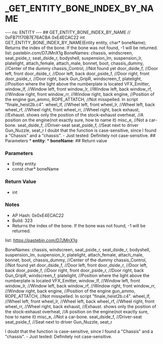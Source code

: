 # _GET_ENTITY_BONE_INDEX_BY_NAME

--- ns: ENTITY --- ## GET_ENTITY_BONE_INDEX_BY_NAME  // 0xFB71170B7E76ACBA 0xE4ECAC22 int GET_ENTITY_BONE_INDEX_BY_NAME(Entity entity, char* boneName);  Returns the index of the bone. If the bone was not found, -1 will be returned. list: pastebin.com/D7JMnX1g BoneNames: chassis, windscreen, seat_pside_r, seat_dside_r, bodyshell, suspension_lm, suspension_lr, platelight, attach_female, attach_male, bonnet, boot, chassis_dummy,	//Center of the dummy chassis_Control,	//Not found yet door_dside_f,	//Door left, front door_dside_r,	//Door left, back door_pside_f,	//Door right, front door_pside_r,	//Door right, back Gun_GripR, windscreen_f, platelight,	//Position where the light above the numberplate is located VFX_Emitter, window_lf,	//Window left, front window_lr,	//Window left, back window_rf,	//Window right, front window_rr,	//Window right, back engine,	//Position of the engine gun_ammo, ROPE_ATTATCH,	//Not misspelled. In script "finale_heist2b.c4". wheel_lf,	//Wheel left, front wheel_lr,	//Wheel left, back wheel_rf,	//Wheel right, front wheel_rr,	//Wheel right, back exhaust,	//Exhaust. shows only the position of the stock-exhaust overheat,	//A position on the engine(not exactly sure, how to name it) misc_e,	//Not a car-bone. seat_dside_f,	//Driver-seat seat_pside_f,	//Seat next to driver Gun_Nuzzle, seat_r I doubt that the function is case-sensitive, since I found a "Chassis" and a "chassis". - Just tested: Definitely not case-sensitive.  ## Parameters * **entity**: * **boneName**:  ## Return value

### Parameters
* Entity entity
* const char* boneName

### Return Value
* int

### Notes
* AP Hash: 0x0xE4ECAC22
* Build: 323
* Returns the index of the bone. If the bone was not found, -1 will be returned. 

list:
https://pastebin.com/D7JMnX1g

BoneNames:
  chassis,
  windscreen,
   seat_pside_r,
 seat_dside_r,
 bodyshell,
    suspension_lm,
    suspension_lr,
    platelight,
   attach_female,
    attach_male,
  bonnet,
   boot,
 chassis_dummy,  //Center of the dummy
 chassis_Control,    //Not found yet
   door_dside_f,   //Door left, front
    door_dside_r,   //Door left, back
 door_pside_f,   //Door right, front
   door_pside_r,   //Door right, back
    Gun_GripR,
    windscreen_f,
 platelight, //Position where the light above the numberplate is located
   VFX_Emitter,
  window_lf,  //Window left, front
  window_lr,  //Window left, back
   window_rf,  //Window right, front
 window_rr,  //Window right, back
  engine, //Position of the engine
  gun_ammo,
 ROPE_ATTATCH,   //Not misspelled. In script "finale_heist2b.c4".
    wheel_lf,   //Wheel left, front
   wheel_lr,   //Wheel left, back
    wheel_rf,   //Wheel right, front
  wheel_rr,   //Wheel right, back
   exhaust,    //Exhaust. shows only the position of the stock-exhaust
   overheat,   //A position on the engine(not exactly sure, how to name it)
  misc_e, //Not a car-bone.
 seat_dside_f,   //Driver-seat
 seat_pside_f,   //Seat next to driver
 Gun_Nuzzle,
   seat_r

I doubt that the function is case-sensitive, since I found a "Chassis" and a "chassis". - Just tested: Definitely not case-sensitive.



